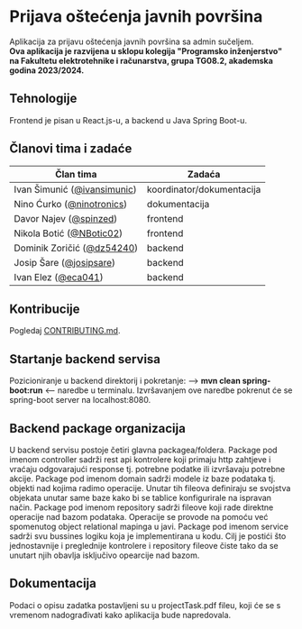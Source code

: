 # Prijava oštećenja javnih površina
Aplikacija za prijavu oštećenja javnih površina sa admin sučeljem.  
**Ova aplikacija je razvijena u sklopu kolegija "Programsko inženjerstvo" na
Fakultetu elektrotehnike i računarstva, grupa TG08.2, akademska godina 2023/2024.**

## Tehnologije
Frontend je pisan u React.js-u, a backend u Java Spring Boot-u.

## Članovi tima i zadaće
| **Član tima**                                                     | **Zadaća**                |
|-------------------------------------------------------------------|---------------------------|
| Ivan Šimunić ([@ivansimunic](https://www.github.com/ivansimunic)) | koordinator/dokumentacija |
| Nino Ćurko ([@ninotronics](https://www.github.com/ninotronics))   | dokumentacija             |
| Davor Najev ([@spinzed](https://www.github.com/spinzed))          | frontend                  |
| Nikola Botić ([@NBotic02](https://www.github.com/NBotic02))       | frontend                  |
| Dominik Zoričić ([@dz54240](https://www.github.com/dz54240))      | backend                   |
| Josip Šare ([@josipsare](https://www.github.com/josipsare))       | backend                   |
| Ivan Elez ([@eca041](https://www.github.com/eca041))              | backend                   |

## Kontribucije
Pogledaj [CONTRIBUTING.md](https://github.com/VelicanstveniTimRaketa/prijava-ostecenja-javnih-povrsina).

## Startanje backend servisa
Pozicioniranje u backend direktorij i pokretanje: 
--> **mvn clean spring-boot:run** <-- naredbe u terminalu.
Izvršavanjem ove naredbe pokrenut će se spring-boot server na localhost:8080.

## Backend package organizacija
U backend servisu postoje četiri glavna packagea/foldera. 
Package pod imenom controller sadrži rest api kontrolere koji primaju http 
zahtjeve i vraćaju odgovarajući response tj. potrebne podatke ili izvršavaju potrebne akcije. 
Package pod imenom domain sadrži modele iz baze podataka tj. objekti nad kojima radimo operacije. Unutar tih 
fileova definiraju se svojstva objekata unutar same baze kako bi se tablice konfigurirale na ispravan način.
Package pod imenom repository sadrži fileove koji rade direktne operacije nad bazom podataka. Operacije se provode
na pomoću već spomenutog object relational mapinga u javi.
Package pod imenom service sadrži svu bussines logiku koja je implementirana u kodu. Cilj je postići što jednostavnije 
i preglednije kontrolere i repository fileove čiste tako da se unutart njih obavlja isključivo opearcije nad bazom.

## Dokumentacija
Podaci o opisu zadatka postavljeni su u projectTask.pdf fileu, koji će se s vremenom nadograđivati kako aplikacija bude napredovala. 